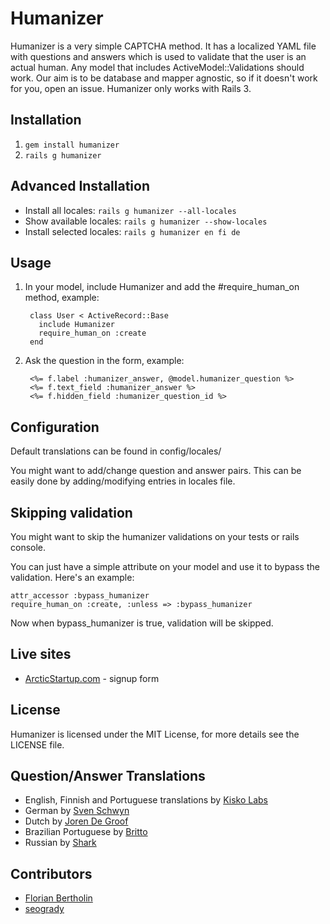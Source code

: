 # Humanizer

Humanizer is a very simple CAPTCHA method. It has a localized YAML file with questions and answers which is used to validate that the user is an actual human. Any model that includes ActiveModel::Validations should work. Our aim is to be database and mapper agnostic, so if it doesn't work for you, open an issue. Humanizer only works with Rails 3.

## Installation

1. `gem install humanizer`
2. `rails g humanizer`

## Advanced Installation

* Install all locales: `rails g humanizer --all-locales`
* Show available locales: `rails g humanizer --show-locales`
* Install selected locales: `rails g humanizer en fi de`

## Usage

1. In your model, include Humanizer and add the #require_human_on method, example:

        class User < ActiveRecord::Base
          include Humanizer
          require_human_on :create
        end

2. Ask the question in the form, example:

        <%= f.label :humanizer_answer, @model.humanizer_question %>
        <%= f.text_field :humanizer_answer %>
        <%= f.hidden_field :humanizer_question_id %>

## Configuration

Default translations can be found in config/locales/

You might want to add/change question and answer pairs. This can be easily done by adding/modifying entries in locales file.

## Skipping validation

You might want to skip the humanizer validations on your tests or rails console.

You can just have a simple attribute on your model and use it to bypass the validation. Here's an example:

    attr_accessor :bypass_humanizer
    require_human_on :create, :unless => :bypass_humanizer

Now when bypass_humanizer is true, validation will be skipped.
          
## Live sites

* [ArcticStartup.com](http://arcticstartup.com/) - signup form

## License

Humanizer is licensed under the MIT License, for more details see the LICENSE file.

## Question/Answer Translations

* English, Finnish and Portuguese translations by [Kisko Labs](http://kiskolabs.com/)
* German by [Sven Schwyn](http://github.com/svoop)
* Dutch by [Joren De Groof](http://github.com/joren)
* Brazilian Portuguese by [Britto](http://github.com/britto)
* Russian by [Shark](http://github.com/Serheo)

## Contributors

* [Florian Bertholin](http://github.com/Arkan)
* [seogrady](http://github.com/seogrady)
